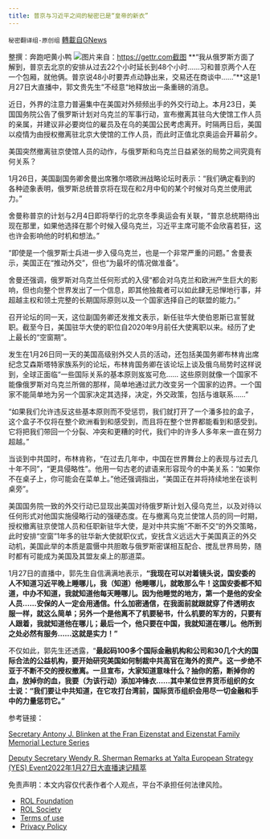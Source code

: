 ```yaml
---
title: 普京与习近平之间的秘密已是“皇帝的新衣”
---
```

`秘密翻译组-原创组` [轉載自GNews](https://gnews.org/zh-hans/1923257/)

整撰：奔跑吧黄小鸭
![](https://assets.gnews.org/wp-content/uploads/2022/01/图片1-163.png)图片来自：https://gettr.com截图
**“我从俄罗斯方面了解到，普京去北京的安排从过去22个小时延长到48个小时……习和普京两个人在一个包厢，就他俩。普京说48小时要弄点动静出来，交易还在商谈中……”**这是1月27日大直播中，郭文贵先生”不经意“地释放出一条重磅的消息。

近日，外界的注意力普遍集中在美国对外频频出手的外交行动上。本月23日，美国国务院公告了俄罗斯计划对乌克兰的军事行动，宣布撤离其驻乌大使馆工作人员的亲属，并建议非必要岗位的雇员及在乌的美国公民考虑离开。时隔两日后，美国以疫情为由授权撤离驻北京大使馆的工作人员，而此时正值北京奥运会开幕前夕。

美国突然撤离驻京使馆人员的动作，与俄罗斯和乌克兰日益紧张的局势之间究竟有何关系？

1月26日，美国副国务卿舍曼出席雅尔塔欧洲战略论坛时表示：“我们确定看到的各种迹象表明，俄罗斯总统普京将在现在和2月中旬的某个时候对乌克兰使用武力。”

舍曼称普京的计划与2月4日即将举行的北京冬季奥运会有关联，“普京总统期待出现在那里，如果他选择在那个时候入侵乌克兰，习近平主席可能不会欣喜若狂，这也许会影响他的时机和想法。”

“即使是一个俄罗斯士兵进一步入侵乌克兰，也是一个非常严重的问题。” 舍曼表示，美国正在“推动外交”，但也“为最坏的情况做准备”。

舍曼还强调，俄罗斯对乌克兰任何形式的入侵“都会对乌克兰和欧洲产生巨大的影响，但也向整个世界发出了一个信息，即其他独裁者可以如此肆无忌惮地行事，并超越主权和领土完整的长期国际原则以及一个国家选择自己的联盟的能力。”

召开论坛的同一天，这位副国务卿还发推文表示，新任驻华大使伯恩斯已宣誓就职。截至今日，美国驻华大使的职位自2020年9月前任大使离职以来。经历了史上最长的“空窗期”。

发生在1月26日同一天的美国高级别外交人员的活动，还包括美国务卿布林肯出席纪念艾森斯塔特家族系列的论坛，布林肯国务卿在该论坛上谈及俄乌局势时这样说到，全球正面临“一些国际关系的基本原则岌岌可危…… 这些原则就像一个国家不能像俄罗斯对乌克兰所做的那样，简单地通过武力改变另一个国家的边界。一个国家不能简单地为另一个国家决定其选择，决定，外交政策，包括与谁联系……”

“如果我们允许违反这些基本原则而不受惩罚，我们就打开了一个潘多拉的盒子，这个盒子不仅将在整个欧洲看到和感受到，而且将在整个世界都能看到和感受到。它将把我们带回一个分裂、冲突和更糟的时代，我们中的许多人多年来一直在努力超越。”

当谈到中共国时，布林肯称，“在过去几年中，中国在世界舞台上的表现与过去几十年不同”，“更具侵略性”。他用一句古老的谚语来形容现今的中美关系：“如果你不在桌子上，你可能会在菜单上。”他还强调指出，“美国正在并将持续地坐在谈判桌旁”。

美国国务院一致的外交行动已显现出美国对待俄罗斯计划入侵乌克兰，以及对待以任何形式对他国实施侵略行动的强硬态度。在与撤离乌克兰使馆人员的同一时期，授权撤离驻京使馆人员和任职新驻华大使，是对中共实施“不断不交“的外交策略，此时安排“空窗”1年多的驻华新大使就职仪式，安抚含义远远大于美国真正的外交动机，美国此举的本质是震慑中共胆敢与俄罗斯密谋相互配合、搅乱世界局势，随时都有可能成为美国及其盟友桌上的那道菜。

1月27日的直播中，郭先生自信满满地表示，**“我现在可以对着镜头说，国安委的人不知道习近平晚上睡哪儿，我（知道）他睡哪儿，就敢那么牛！这国安委都不知道，中办不知道，我就知道他每天睡哪儿。因为他睡觉的地方，第一个是他的安全人员……安保的人一定会用通信。什么加密通信，在我面前就跟就穿了件透明衣服一样，就这么简单；另外一个是他离不了机要秘书，什么机要的军方的，只要有人跟着，我就知道他在哪儿；最后一个，他只要在中国，我就知道在哪儿。他所到之处必然有服务……这就是实力！”**

不仅如此，郭先生还透露，“**最起码100多个国际金融机构和公司和30几个大的国际合法的公益机构，要开始研究美国如何制裁中共高官在海外的资产。这一步绝不亚于不断不交的授权撤离。一旦宣布，大家知道意味什么？抽你的筋，断掉你的血，放掉你的血，我要（为该行动）添加冲锋衣……其中某位世界货币组织的女士说：“我们要让中共知道，在它攻打台湾前，国际货币组织会用尽一切金融和手中的力量惩罚它。”**

参考链接：

[Secretary Antony J. Blinken at the Fran Eizenstat and Eizenstat Family Memorial Lecture Series](https://www.state.gov/secretary-antony-j-blinken-at-the-fran-eizenstat-and-eizenstat-family-memorial-lecture-series/)

[Deputy Secretary Wendy R. Sherman Remarks at Yalta European Strategy (YES) Event](https://www.state.gov/deputy-secretary-wendy-r-sherman-remarks-at-yalta-european-strategy-yes-event/)[2022年1月27日大直播速记精萃](https://gnews.org/zh-hans/1919528/)

 

免责声明：本文内容仅代表作者个人观点，平台不承担任何法律风险。

- [ROL Foundation](https://rolfoundation.org/)
- [ROL Society](https://rolsociety.org/)
- [Terms of use](https://gnews.org/terms-of-use-3/)
- [Privacy Policy](https://gnews.org/privacy-policy/)

